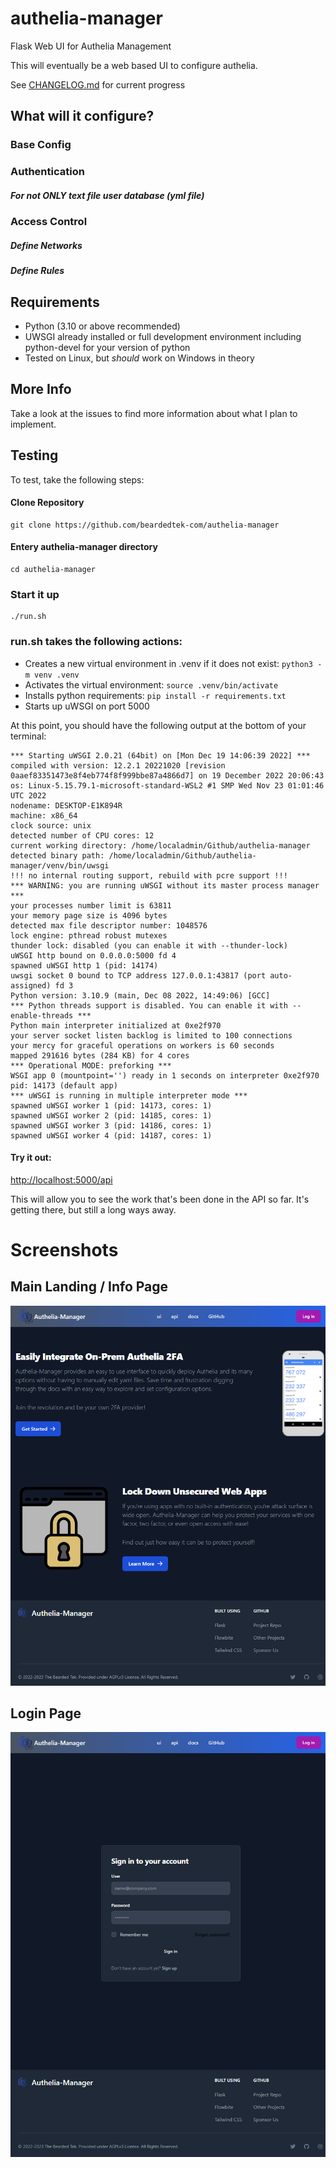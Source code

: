 # authelia-manager
Flask Web UI for Authelia Management

This will eventually be a web based UI to configure authelia.

See [CHANGELOG.md](CHANGELOG.md) for current progress
## What will it configure?
### Base Config
### Authentication
##### For not ONLY text file user database (yml file)
### Access Control
##### Define Networks
##### Define Rules

## Requirements
- Python (3.10 or above recommended)
- UWSGI already installed or full development environment including python-devel for your version of python
- Tested on Linux, but *should* work on Windows in theory

## More Info
Take a look at the issues to find more information about what I plan to implement.

## Testing
To test, take the following steps:
#### Clone Repository
```
git clone https://github.com/beardedtek-com/authelia-manager
```
#### Entery authelia-manager directory
```
cd authelia-manager
```

### Start it up
```
./run.sh
```
### run.sh takes the following actions:
- Creates a new virtual environment in .venv if it does not exist: `python3 -m venv .venv`
- Activates the virtual environment: `source .venv/bin/activate`
- Installs python requirements: `pip install -r requirements.txt`
- Starts up uWSGI on port 5000

At this point, you should have the following output at the bottom of your terminal:
```
*** Starting uWSGI 2.0.21 (64bit) on [Mon Dec 19 14:06:39 2022] ***
compiled with version: 12.2.1 20221020 [revision 0aaef83351473e8f4eb774f8f999bbe87a4866d7] on 19 December 2022 20:06:43
os: Linux-5.15.79.1-microsoft-standard-WSL2 #1 SMP Wed Nov 23 01:01:46 UTC 2022
nodename: DESKTOP-E1K894R
machine: x86_64
clock source: unix
detected number of CPU cores: 12
current working directory: /home/localadmin/Github/authelia-manager
detected binary path: /home/localadmin/Github/authelia-manager/venv/bin/uwsgi
!!! no internal routing support, rebuild with pcre support !!!
*** WARNING: you are running uWSGI without its master process manager ***
your processes number limit is 63811
your memory page size is 4096 bytes
detected max file descriptor number: 1048576
lock engine: pthread robust mutexes
thunder lock: disabled (you can enable it with --thunder-lock)
uWSGI http bound on 0.0.0.0:5000 fd 4
spawned uWSGI http 1 (pid: 14174)
uwsgi socket 0 bound to TCP address 127.0.0.1:43817 (port auto-assigned) fd 3
Python version: 3.10.9 (main, Dec 08 2022, 14:49:06) [GCC]
*** Python threads support is disabled. You can enable it with --enable-threads ***
Python main interpreter initialized at 0xe2f970
your server socket listen backlog is limited to 100 connections
your mercy for graceful operations on workers is 60 seconds
mapped 291616 bytes (284 KB) for 4 cores
*** Operational MODE: preforking ***
WSGI app 0 (mountpoint='') ready in 1 seconds on interpreter 0xe2f970 pid: 14173 (default app)
*** uWSGI is running in multiple interpreter mode ***
spawned uWSGI worker 1 (pid: 14173, cores: 1)
spawned uWSGI worker 2 (pid: 14185, cores: 1)
spawned uWSGI worker 3 (pid: 14186, cores: 1)
spawned uWSGI worker 4 (pid: 14187, cores: 1)
```
#### Try it out:
[http://localhost:5000/api](http://localhost:5000/api)

This will allow you to see the work that's been done in the API so far.  It's getting there, but still a long ways away.

# Screenshots
## Main Landing / Info Page
![Main Landing Page](https://github.com/BeardedTek-com/authelia-manager/blob/main/docs/images/ui_main-screenshot.png)

## Login Page
![Login Page](https://github.com/BeardedTek-com/authelia-manager/blob/main/docs/images/ui_login-screenshot.png)